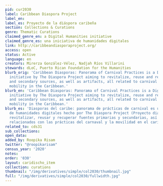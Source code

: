 ```yaml
---
pid: cur2030
label: Caribbean Diaspora Project
label_en:
label_es: Proyecto de la diáspora caribeña
section: Collections & Curations
genre: Thematic Curations
claimed_genre_en: a Digital Humanities initiative
claimed_genre_es: una iniciativa de humanidades digitales
link: http://caribbeandiasporaproject.org/
access: open
status: Active
language: en
creators: Mirerza González-Vélez, Nadjah Ríos Villarini
stewards: dLoC, Puerto Rican Foundation for the Humanities
blurb_orig: 'Caribbean Diasporas: Panorama of Carnival Practices is a Digital Humanities
  initiative by The Diaspora Project aiming to revitalize, reuse and recover primary
  and secondary sources, as well as artifacts, all related to carnival practices and
  mobility in the Caribbean.'
blurb_en: 'Caribbean Diasporas: Panorama of Carnival Practices is a Digital Humanities
  initiative by The Diaspora Project aiming to revitalize, reuse and recover primary
  and secondary sources, as well as artifacts, all related to carnival practices and
  mobility in the Caribbean.'
blurb_es: 'Diasporas del caribe: panorama de prácticas de carnival es una iniciativa
  de humanidades digitales hecho por The Diaspora Project (Proyecto diaspora) para
  revitalizar, reusar y recuperar fuentes primarias y secundarias, así como los artefactos,
  relacionados con las prácticas del carnaval y la movilidad en el caribe.'
related_to: cds31
sub_collections:
open_data:
added_by: Roopika Risam
twitter: "@roopikarisam"
census_year: '2020'
notes:
order: '030'
layout: caridischo_item
collection: curations
thumbnail: "/img/derivatives/simple/col2030/thumbnail.jpg"
full: "/img/derivatives/simple/col2030/fullwidth.jpg"
---
```

